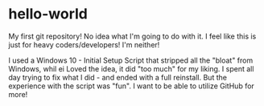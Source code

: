 # hello-world
My first git repository! No idea what I'm going to do with it. I feel like this is just for heavy coders/developers! I'm neither!

I used a Windows 10 - Initial Setup Script that stripped all the "bloat" from Windows, whil ei Loved the idea, it did "too much" for my liking. I spent all day trying to fix what I did - and ended with a full reinstall. But the experience with the script was "fun". I want to be able to utilize GitHub for more!
